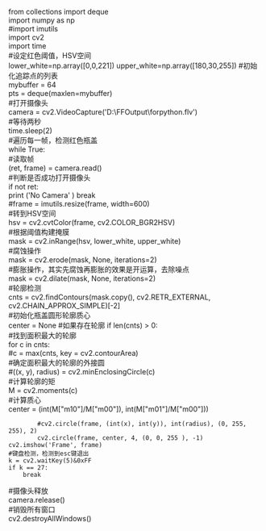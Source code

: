 from collections import  deque  
import numpy as np  
#import imutils  
import cv2  
import time  
#设定红色阈值，HSV空间  
lower_white=np.array([0,0,221])
upper_white=np.array([180,30,255])
#初始化追踪点的列表  
mybuffer = 64  
pts = deque(maxlen=mybuffer)  
#打开摄像头  
camera = cv2.VideoCapture('D:\\FFOutput\\forpython.flv')  
#等待两秒  
time.sleep(2)  
#遍历每一帧，检测红色瓶盖  
while True:  
    #读取帧  
    (ret, frame) = camera.read()  
    #判断是否成功打开摄像头  
    if not ret:  
        print ('No Camera' ) 
        break  
    #frame = imutils.resize(frame, width=600)  
    #转到HSV空间  
    hsv = cv2.cvtColor(frame, cv2.COLOR_BGR2HSV)  
    #根据阈值构建掩膜  
    mask = cv2.inRange(hsv, lower_white, upper_white)  
    #腐蚀操作  
    mask = cv2.erode(mask, None, iterations=2)  
    #膨胀操作，其实先腐蚀再膨胀的效果是开运算，去除噪点  
    mask = cv2.dilate(mask, None, iterations=2)  
    #轮廓检测  
    cnts = cv2.findContours(mask.copy(), cv2.RETR_EXTERNAL, cv2.CHAIN_APPROX_SIMPLE)[-2]  
    #初始化瓶盖圆形轮廓质心  
    center = None
    #如果存在轮廓
    if len(cnts) > 0:  
        #找到面积最大的轮廓  
        for c in cnts:            
            #c = max(cnts, key = cv2.contourArea)  
            #确定面积最大的轮廓的外接圆  
            #((x, y), radius) = cv2.minEnclosingCircle(c)  
            #计算轮廓的矩  
            M = cv2.moments(c)  
            #计算质心  
            center = (int(M["m10"]/M["m00"]), int(M["m01"]/M["m00"]))  

            #cv2.circle(frame, (int(x), int(y)), int(radius), (0, 255, 255), 2)  
            cv2.circle(frame, center, 4, (0, 0, 255 ), -1)   
    cv2.imshow('Frame', frame)  
    #键盘检测，检测到esc键退出  
    k = cv2.waitKey(5)&0xFF  
    if k == 27:  
        break  
#摄像头释放  
camera.release()  
#销毁所有窗口  
cv2.destroyAllWindows()  
